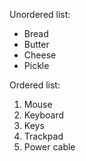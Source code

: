 Unordered list:
* Bread
* Butter
* Cheese
* Pickle

Ordered list:
1. Mouse
2. Keyboard
  1. Keys
  2. Trackpad
3. Power cable
